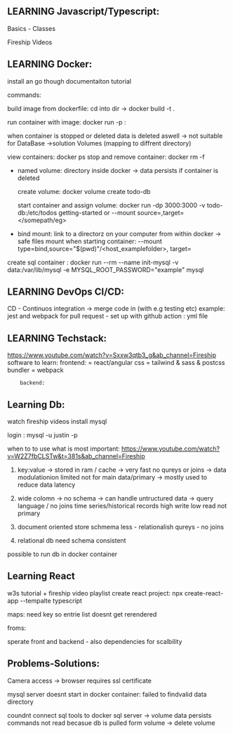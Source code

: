 ## LEARNING Javascript/Typescript:
Basics - Classes

Fireship Videos





## LEARNING Docker:
install an go though documentaiton tutorial

commands:

build image from dockerfile: cd into dir -> docker build -t <name> .

run container with image: docker run -p <Port>:<outport> <iamge name>

when container is stopped or deleted data is deleted aswell
-> not suitable for DataBase
->solution Volumes (mapping to diffrent directory)



view containers: docker ps
stop and remove container: docker rm -f <container-id>

- named volume:
    directory inside docker -> data persists if container is deleted

    create volume: docker volume create todo-db

    start container and assign volume: docker run -dp 3000:3000 -v todo-db:/etc/todos getting-started
    or --mount source=<volume>,target=</somepath/eg>


- bind mount:
    link to a directorz on your computer from within docker
    -> safe files
    mount when starting container:
    --mount type=bind,source="$(pwd)"/<host_examplefolder>, target=<dokcersrcfolder>

create sql container : docker run --rm --name init-mysql -v data:/var/lib/mysql -e MYSQL_ROOT_PASSWORD="example" mysql

## LEARNING DevOps CI/CD:

CD - Continuos integration -> merge code in (with e.g testing etc)
example: jest and webpack for pull request - set up with github action : yml file





## LEARNING Techstack:
https://www.youtube.com/watch?v=Sxxw3qtb3_g&ab_channel=Fireship
    software to learn: 
        frontend: = react/angular
        css = tailwind & sass & postcss
        bundler = webpack

        backend: 


## Learning Db:
watch fireship videos
install mysql 

login : mysql -u justin -p


when to to use what is most important:
https://www.youtube.com/watch?v=W2Z7fbCLSTw&t=381s&ab_channel=Fireship

1. key:value -> stored in ram / cache -> very fast
no qureys or joins -> data modulationion limited 
not for main data/primary -> mostly used to reduce data latency

2. wide colomn -> no schema -> can handle untructured data -> query language / no joins
time series/historical records
high write low read
not primary

3. document oriented
store 
schmema less - relationalish qureys - no joins

4. relational db
need schema
consistent


possible to run db in docker container



## Learning React
w3s tutorial + fireship video playlist
create react project: npx create-react-app <projectname> --tempalte typescript

maps: need key so entrie list doesnt get rerendered

froms:


sperate front and backend - also dependencies for scalbility

## Problems-Solutions:
Camera access -> browser requires ssl certificate

mysql server doesnt start in docker container: failed to findvalid data directory

coundnt connect sql tools to docker sql server
-> volume data persists commands not read becasue db is pulled form volume
-> delete volume